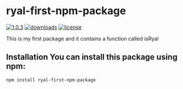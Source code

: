 # ryal-first-npm-package 

[![1.0.3](https://img.shields.io/npm/v/ryal-first-npm-package.svg)](https://www.npmjs.com/package/ryal-first-npm-package) 
[![downloads](https://img.shields.io/npm/dm/ryal-first-npm-package.svg)](https://www.npmjs.com/package/ryal-first-npm-package) [![license](https://img.shields.io/npm/l/ryal-first-npm-package.svg)](https://www.npmjs.com/package/ryal-first-npm-package) 

This is my first package and it contains a function called isRyal 

## Installation You can install this package using npm: 

```bash 
npm install ryal-first-npm-package